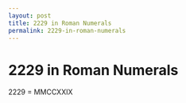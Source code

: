 ```yaml
---
layout: post
title: 2229 in Roman Numerals
permalink: 2229-in-roman-numerals
---
```


# 2229 in Roman Numerals

2229 = MMCCXXIX
